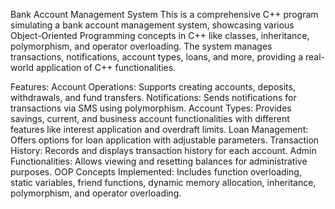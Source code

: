 Bank Account Management System
This is a comprehensive C++ program simulating a bank account management system, showcasing various Object-Oriented Programming concepts in C++ like classes, inheritance, polymorphism, and operator overloading. 
The system manages transactions, notifications, account types, loans, and more, providing a real-world application of C++ functionalities.

Features:
Account Operations: Supports creating accounts, deposits, withdrawals, and fund transfers.
Notifications: Sends notifications for transactions via SMS using polymorphism.
Account Types: Provides savings, current, and business account functionalities with different features like interest application and overdraft limits.
Loan Management: Offers options for loan application with adjustable parameters.
Transaction History: Records and displays transaction history for each account.
Admin Functionalities: Allows viewing and resetting balances for administrative purposes.
OOP Concepts Implemented: Includes function overloading, static variables, friend functions, dynamic memory allocation, inheritance, polymorphism, and operator overloading.
